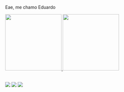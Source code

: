 Eae, me chamo Eduardo







<div>
<a href="https://github.com/seu-usuário-aqui">
<img loading="lazy" height="180em" src="https://github-readme-stats.vercel.app/api/top-langs/?username=23Edu4rd0&layout=compact&langs_count=7&theme=dracula"/>
<img loading="lazy" height="180em" src="https://github-readme-stats.vercel.app/api?username=23Edu4rd0&show_icons=true&theme=dracula&include_all_commits=true&count_private=true"/>
</div>
<br>

<br>
<a target="_blank" href="mailto:23eduardoviana@gmail.com" target="_blank"><img src="https://img.shields.io/badge/-Gmail-D14836?style=for-the-badge&logo=Gmail&logoColor=white"></img></a>
<a target="_blank" href="https://www.linkedin.com/in/eduardovianadev/" target="_blank"><img loading="lazy" src="https://img.shields.io/badge/-LinkedIn-%230077B5?style=for-the-badge&logo=linkedin&logoColor=white" target="_blank"></a>   
<a target="_blank" href="https://x.com/Edu4rdo_23" target="_blank"><img src="https://img.shields.io/badge/-Twitter-1DA1F2?style=for-the-badge&logo=Twitter&logoColor=white"></img></a>
